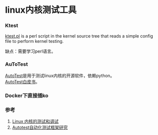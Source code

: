 # linux内核测试工具
### Ktest
[ktest.pl](https://elinux.org/Ktest#Git_Bisect_type) is a perl script in the kernel source tree that reads a simple config file to perform kernel testing.

缺点：需要学习perl语言。

### AuToTest
[AutoTest](http://autotest.github.io/)是用于测试linux内核的开源软件，依赖python。  
[AutoTest白皮书](https://github.com/autotest/autotest)。

### Docker下直接插ko


### 参考
1. [Linux 内核的测试和调试](https://www.cnblogs.com/sophiascpn/p/13735820.html)
2. [Autotest自动化测试框架研究](https://m.fx361.com/news/2016/0514/8704404.html)
